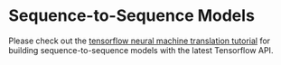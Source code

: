 # Sequence-to-Sequence Models

Please check out the
[tensorflow neural machine translation tutorial](https://github.com/tensorflow/nmt)
for building sequence-to-sequence models with the latest Tensorflow API.
